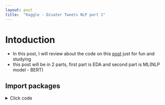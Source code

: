 ```yaml
---
layout: post
title:  "Kaggle - Disater Tweets NLP part 1"
---
```


# Intoduction

- In this post, I will review about the code on this [post](https://www.kaggle.com/code/datafan07/disaster-tweets-nlp-eda-bert-with-transformers)
  just for fun and studying
- this post will be in 2 parts, first part is EDA and second part is ML(NLP model - BERT)

## Import packages

<details>
<summary>Click code</summary>
<div markdown="1">

```python
# Most basic stuff for EDA.

import pandas as pd
import numpy as np
import matplotlib.pyplot as plt
import seaborn as sns

# Core packages for text processing.

import string
import re

# Libraries for text preprocessing.

import nltk
nltk.download('stopwords')
nltk.download('punkt')
nltk.download('averaged_perceptron_tagger')
nltk.download('wordnet')
from nltk.corpus import stopwords, wordnet
from nltk.stem import WordNetLemmatizer
from nltk.tokenize import word_tokenize
from nltk.probability import FreqDist

# Loading some sklearn packaces for modelling.

from sklearn.feature_extraction.text import CountVectorizer, TfidfVectorizer
from sklearn.decomposition import LatentDirichletAllocation, NMF
from sklearn.metrics import f1_score, accuracy_score

# Some packages for word clouds and NER.

from wordcloud import WordCloud, STOPWORDS
from collections import Counter, defaultdict
from PIL import Image
import spacy
!pip install https://github.com/explosion/spacy-models/releases/download/en_core_web_sm-2.2.5/en_core_web_sm-2.2.5.tar.gz
import en_core_web_sm

# Core packages for general use throughout the notebook.

import random
import warnings
import time
import datetime

# For customizing our plots.

from matplotlib.ticker import MaxNLocator
import matplotlib.gridspec as gridspec
import matplotlib.patches as mpatches

# Loading pytorch packages.

import torch
from transformers import BertTokenizer, BertForSequenceClassification, AdamW, BertConfig, get_linear_schedule_with_warmup
from torch.utils.data import TensorDataset, random_split, DataLoader, RandomSampler, SequentialSampler

# Setting some options for general use.

stop = set(stopwords.words('english'))
plt.style.use('fivethirtyeight')
sns.set(font_scale=1.5)
pd.options.display.max_columns = 250
pd.options.display.max_rows = 250
warnings.filterwarnings('ignore')


#Setting seeds for consistent results.
seed_val = 42
random.seed(seed_val)
np.random.seed(seed_val)
torch.manual_seed(seed_val)
torch.cuda.manual_seed_all(seed_val)
```
  
</div>
</details>

